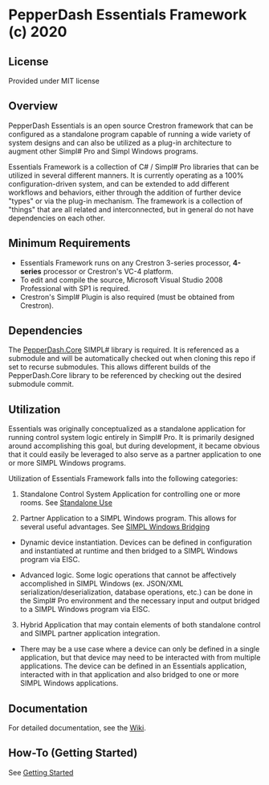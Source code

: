 
# PepperDash Essentials Framework (c) 2020

## License
Provided under MIT license

## Overview
PepperDash Essentials is an open source Crestron framework that can be configured as a standalone program capable of running a wide variety of system designs and can also be utilized as a plug-in architecture to augment other Simpl# Pro and Simpl Windows programs.

Essentials Framework is a collection of C# / Simpl# Pro libraries that can be utilized in several different manners. It is currently operating as a 100% configuration-driven system, and can be extended to add different workflows and behaviors, either through the addition of further device "types" or via the plug-in mechanism. The framework is a collection of "things" that are all related and interconnected, but in general do not have dependencies on each other.

## Minimum Requirements
- Essentials Framework runs on any Crestron 3-series processor, **4-series** processor or Crestron's VC-4 platform.
- To edit and compile the source, Microsoft Visual Studio 2008 Professional with SP1 is required.
- Crestron's Simpl# Plugin is also required (must be obtained from Crestron).

## Dependencies

The [PepperDash.Core](https://github.com/PepperDash/PepperDashCore) SIMPL# library is required.  It is referenced as a submodule and will be automatically checked out when cloning this repo if set to recurse submodules.  This allows different builds of the PepperDash.Core library to be referenced by checking out the desired submodule commit.

## Utilization
Essentials was originally conceptualized as a standalone application for running control system logic entirely in Simpl# Pro. It is primarily designed around accomplishing this goal, but during development, it became obvious that it could easily be leveraged to also serve as a partner application to one or more SIMPL Windows programs.

Utilization of Essentials Framework falls into the following categories:

1. Standalone Control System Application for controlling one or more rooms. See [Standalone Use](https://github.com/PepperDash/Essentials/wiki/Standalone-Use#standalone-application)

2. Partner Application to a SIMPL Windows program. This allows for several useful advantages. See [SIMPL Windows Bridging](https://github.com/PepperDash/Essentials/wiki/SIMPL-Bridging#simpl-windows-bridging)

- Dynamic device instantiation. Devices can be defined in configuration and instantiated at runtime and then bridged to a SIMPL Windows program via EISC.

- Advanced logic. Some logic operations that cannot be affectively accomplished in SIMPL Windows (ex. JSON/XML serialization/deserialization, database operations, etc.) can be done in the Simpl# Pro environment and the necessary input and output bridged to a SIMPL Windows program via EISC.

3. Hybrid Application that may contain elements of both standalone control and SIMPL partner application integration.
- There may be a use case where a device can only be defined in a single application, but that device may need to be interacted with from multiple applications.  The device can be defined in an Essentials application, interacted with in that application and also bridged to one or more SIMPL Windows applications.

 ## Documentation
 For detailed documentation, see the [Wiki](https://github.com/PepperDash/EssentialsFramework/wiki).

## How-To (Getting Started)

See [Getting Started](https://github.com/PepperDash/Essentials/wiki/Get-started#how-to-get-started)


